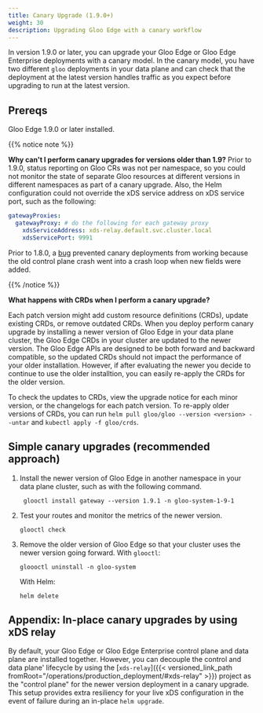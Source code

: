 ```yaml
---
title: Canary Upgrade (1.9.0+)
weight: 30
description: Upgrading Gloo Edge with a canary workflow
---
```


In version 1.9.0 or later, you can upgrade your Gloo Edge or Gloo Edge Enterprise deployments with a canary model. In
the canary model, you have two different `gloo` deployments in your data plane and can check that the deployment at the
latest version handles traffic as you expect before upgrading to run at the latest version.

## Prereqs

Gloo Edge 1.9.0 or later installed.

{{% notice note %}}

**Why can't I perform canary upgrades for versions older than 1.9?** Prior to 1.9.0, status reporting on Gloo CRs was
not per namespace, so you could not monitor the state of separate Gloo resources at different versions in different
namespaces as part of a canary upgrade. Also, the Helm configuration could not override the xDS service address on
xDS service port, such as the following:

```yaml
gatewayProxies:
  gatewayProxy: # do the following for each gateway proxy
    xdsServiceAddress: xds-relay.default.svc.cluster.local
    xdsServicePort: 9991
```

Prior to 1.8.0, a [bug](https://github.com/solo-io/gloo/issues/5030) prevented canary deployments
from working because the old control plane crash went into a crash loop when new fields were added.

{{% /notice %}}

**What happens with CRDs when I perform a canary upgrade?**

Each patch version might add custom resource definitions (CRDs), update existing CRDs, or remove outdated CRDs. When you deploy perform canary upgrade by installing a newer version of Gloo Edge in your data plane cluster, the Gloo Edge CRDs in your cluster are updated to the newer version. The Gloo Edge APIs are designed to be both forward and backward compatible, so the updated CRDs should not impact the performance of your older installation. However, if after evaluating the newer you decide to continue to use the older installtion, you can easily re-apply the CRDs for the older version.

To check the updates to CRDs, view the upgrade notice for each minor version, or the changelogs for each patch version. To re-apply older versions of CRDs, you can run `helm pull gloo/gloo --version <version> --untar` and `kubectl apply -f gloo/crds`.

## Simple canary upgrades (recommended approach)

1. Install the newer version of Gloo Edge in another namespace in your data plane cluster, such as with the following command.
    ```shell
     glooctl install gateway --version 1.9.1 -n gloo-system-1-9-1
     ```
2. Test your routes and monitor the metrics of the newer version.
    ```shell
    glooctl check
    ```
3. Remove the older version of Gloo Edge so that your cluster uses the newer version going forward.
   With `glooctl`:
    ```shell
    gloooctl uninstall -n gloo-system
    ```
   With Helm:
    ```shell
    helm delete
    ```

## Appendix: In-place canary upgrades by using xDS relay

By default, your Gloo Edge or Gloo Edge Enterprise control plane and data plane are installed together. However, you can
decouple the control and data plane' lifecycle by using the [`xds-relay`]({{< versioned_link_path fromRoot="/operations/production_deployment/#xds-relay" >}})
project as the "control plane" for the newer version deployment in a canary upgrade. This setup provides extra
resiliency for your live xDS configuration in the event of failure during an in-place `helm upgrade`. 